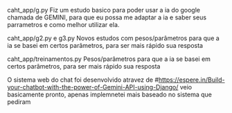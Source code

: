 caht_app/g.py
Fiz um estudo basico para poder usar a ia do google chamada de GEMINI, para que eu possa me adaptar a ia e saber seus parrametros e como melhor utilizar ela.

caht_app/g2.py e g3.py
Novos estudos com pesos/parâmetros para que a ia se basei em certos parâmetros, para ser mais rápido  sua resposta 

caht_app/treinamentos.py
Pesos/parâmetros para que a ia se basei em certos parâmetros, para ser mais rápido  sua resposta

O sistema web do chat foi desenvolvido atravez de #https://espere.in/Build-your-chatbot-with-the-power-of-Gemini-API-using-Django/
veio basicamente pronto, apenas implemnetei mais baseado no sistema que pediram 
